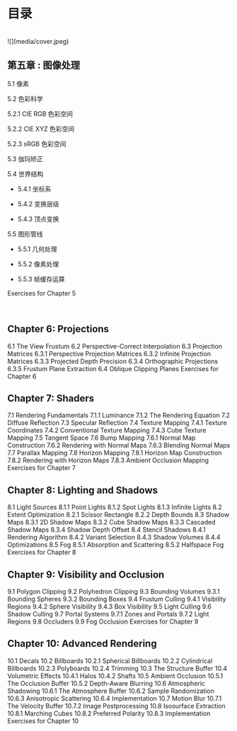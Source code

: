 # 目录
<br />
![](media/cover.jpeg)

<br />

## 第五章 : 图像处理

5.1 像素

5.2 色彩科学

  5.2.1 CIE RGB 色彩空间

  5.2.2 CIE XYZ 色彩空间

  5.2.3 sRGB 色彩空间

5.3 伽玛矫正

5.4 世界结构

- 5.4.1 坐标系
  
- 5.4.2 变换层级
  
- 5.4.3 顶点变换
  
5.5 图形管线

- 5.5.1 几何处理

- 5.5.2 像素处理

- 5.5.3 帧缓存运算

Exercises for Chapter 5

<br />

## Chapter 6: Projections

6.1 The View Frustum
6.2 Perspective-Correct Interpolation
6.3 Projection Matrices
6.3.1 Perspective Projection Matrices
6.3.2 Infinite Projection Matrices
6.3.3 Projected Depth Precision
6.3.4 Orthographic Projections
6.3.5 Frustum Plane Extraction
6.4 Oblique Clipping Planes
Exercises for Chapter 6

## Chapter 7: Shaders

7.1 Rendering Fundamentals
7.1.1 Luminance
7.1.2 The Rendering Equation
7.2 Diffuse Reflection
7.3 Specular Reflection
7.4 Texture Mapping
7.4.1 Texture Coordinates
7.4.2 Conventional Texture Mapping
7.4.3 Cube Texture Mapping
7.5 Tangent Space
7.6 Bump Mapping
7.6.1 Normal Map Construction
7.6.2 Rendering with Normal Maps
7.6.3 Blending Normal Maps
7.7 Parallax Mapping
7.8 Horizon Mapping
7.8.1 Horizon Map Construction
7.8.2 Rendering with Horizon Maps
7.8.3 Ambient Occlusion Mapping
Exercises for Chapter 7

## Chapter 8: Lighting and Shadows

8.1 Light Sources
8.1.1 Point Lights
8.1.2 Spot Lights
8.1.3 Infinite Lights
8.2 Extent Optimization
8.2.1 Scissor Rectangle
8.2.2 Depth Bounds
8.3 Shadow Maps
8.3.1 2D Shadow Maps
8.3.2 Cube Shadow Maps
8.3.3 Cascaded Shadow Maps
8.3.4 Shadow Depth Offset
8.4 Stencil Shadows
8.4.1 Rendering Algorithm
8.4.2 Variant Selection
8.4.3 Shadow Volumes
8.4.4 Optimizations
8.5 Fog
8.5.1 Absorption and Scattering
8.5.2 Halfspace Fog
Exercises for Chapter 8

## Chapter 9: Visibility and Occlusion

9.1 Polygon Clipping
9.2 Polyhedron Clipping
9.3 Bounding Volumes
9.3.1 Bounding Spheres
9.3.2 Bounding Boxes
9.4 Frustum Culling
9.4.1 Visibility Regions
9.4.2 Sphere Visibility
9.4.3 Box Visibility
9.5 Light Culling
9.6 Shadow Culling
9.7 Portal Systems
9.7.1 Zones and Portals
9.7.2 Light Regions
9.8 Occluders
9.9 Fog Occlusion
Exercises for Chapter 9

## Chapter 10: Advanced Rendering

10.1 Decals
10.2 Billboards
10.2.1 Spherical Billboards
10.2.2 Cylindrical Billboards
10.2.3 Polyboards
10.2.4 Trimming
10.3 The Structure Buffer
10.4 Volumetric Effects
10.4.1 Halos
10.4.2 Shafts
10.5 Ambient Occlusion
10.5.1 The Occlusion Buffer
10.5.2 Depth-Aware Blurring
10.6 Atmospheric Shadowing
10.6.1 The Atmosphere Buffer
10.6.2 Sample Randomization
10.6.3 Anisotropic Scattering
10.6.4 Implementation
10.7 Motion Blur
10.7.1 The Velocity Buffer
10.7.2 Image Postprocessing
10.8 Isosurface Extraction
10.8.1 Marching Cubes
10.8.2 Preferred Polarity
10.8.3 Implementation
Exercises for Chapter 10
